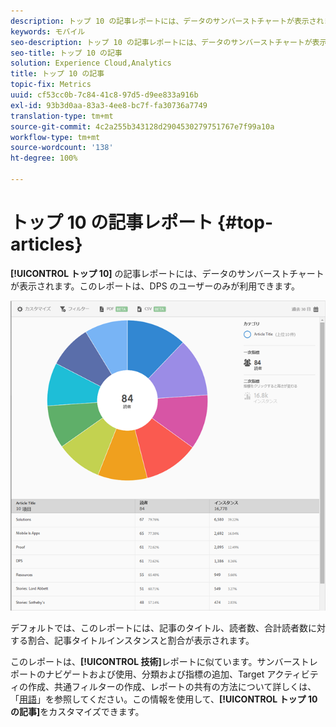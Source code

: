 ```yaml
---
description: トップ 10 の記事レポートには、データのサンバーストチャートが表示されます。このレポートは、Digital Publishing Suites（DPS）のユーザーのみが利用できます。
keywords: モバイル
seo-description: トップ 10 の記事レポートには、データのサンバーストチャートが表示されます。このレポートは、Digital Publishing Suites（DPS）のユーザーのみが利用できます。
seo-title: トップ 10 の記事
solution: Experience Cloud,Analytics
title: トップ 10 の記事
topic-fix: Metrics
uuid: cf53cc0b-7c84-41c8-97d5-d9ee833a916b
exl-id: 93b3d0aa-83a3-4ee8-bc7f-fa30736a7749
translation-type: tm+mt
source-git-commit: 4c2a255b343128d2904530279751767e7f99a10a
workflow-type: tm+mt
source-wordcount: '138'
ht-degree: 100%

---
```


# トップ 10 の記事レポート {#top-articles}

**[!UICONTROL トップ 10]** の記事レポートには、データのサンバーストチャートが表示されます。このレポートは、DPS のユーザーのみが利用できます。

![](assets/dps_top_10.png)

デフォルトでは、このレポートには、記事のタイトル、読者数、合計読者数に対する割合、記事タイトルインスタンスと割合が表示されます。

このレポートは、**[!UICONTROL 技術]**&#x200B;レポートに似ています。サンバーストレポートのナビゲートおよび使用、分類および指標の追加、Target アクティビティの作成、共通フィルターの作成、レポートの共有の方法について詳しくは、「[用語](/help/using/usage/reports-technology.md)」を参照してください。この情報を使用して、**[!UICONTROL トップ 10 の記事]**&#x200B;をカスタマイズできます。
